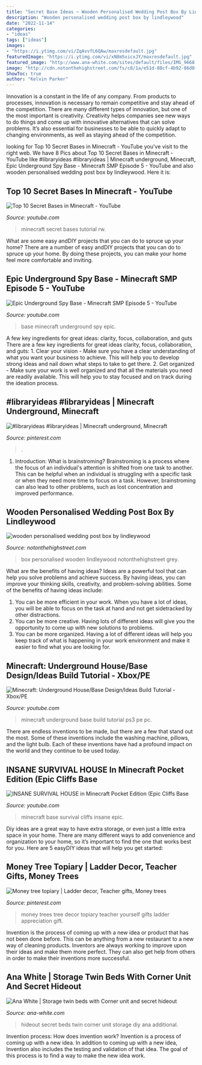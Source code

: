 ```yaml
---
title: "Secret Base Ideas ~ Wooden Personalised Wedding Post Box By Lindleywood"
description: "Wooden personalised wedding post box by lindleywood"
date: "2022-11-14"
categories:
- "ideas"
tags: ["ideas"]
images:
- "https://i.ytimg.com/vi/ZqAvvfL6QAw/maxresdefault.jpg"
featuredImage: "https://i.ytimg.com/vi/xN8m5xicxJY/maxresdefault.jpg"
featured_image: "http://www.ana-white.com/sites/default/files/IMG_9668.jpg"
image: "http://cdn.notonthehighstreet.com/fs/c8/1a/e51d-88cf-4b92-86d0-562731fc9bed/original_personalised-wedding-post-box.jpg"
ShowToc: true
author: "Kelvin Parker"
---
```



Innovation is a constant in the life of any company. From products to processes, innovation is necessary to remain competitive and stay ahead of the competition. There are many different types of innovation, but one of the most important is creativity. Creativity helps companies see new ways to do things and come up with innovative alternatives that can solve problems. It’s also essential for businesses to be able to quickly adapt to changing environments, as well as staying ahead of the competition.

	

		
looking for Top 10 Secret Bases in Minecraft - YouTube you've visit to the right web. We have 8 Pics about Top 10 Secret Bases in Minecraft - YouTube like #libraryideas #libraryideas | Minecraft underground, Minecraft, Epic Underground Spy Base - Minecraft SMP Episode 5 - YouTube and also wooden personalised wedding post box by lindleywood. Here it is:
		
    
## Top 10 Secret Bases In Minecraft - YouTube

<img loading=lazy src="https://i.ytimg.com/vi/FkW76dR1_rw/maxresdefault.jpg" onerror="this.onerror=null;this.src='https://tse2.mm.bing.net/th?id=OIP.UIChtnkYzSgK62Sn2G7PmAHaEK&amp;pid=15.1';" alt="Top 10 Secret Bases in Minecraft - YouTube">

_Source: youtube.com_

>minecraft secret bases tutorial rw. 

	

What are some easy andDIY projects that you can do to spruce up your home?
There are a number of easy andDIY projects that you can do to spruce up your home. By doing these projects, you can make your home feel more comfortable and inviting.

    
## Epic Underground Spy Base - Minecraft SMP Episode 5 - YouTube

<img loading=lazy src="http://i.ytimg.com/vi/mxCE2vRzuu8/maxresdefault.jpg" onerror="this.onerror=null;this.src='https://tse4.mm.bing.net/th?id=OIP.6OThCqfhdSF0syyOszS3BQHaEK&amp;pid=15.1';" alt="Epic Underground Spy Base - Minecraft SMP Episode 5 - YouTube">

_Source: youtube.com_

>base minecraft underground spy epic. 

	

A few key ingredients for great ideas: clarity, focus, collaboration, and guts
There are a few key ingredients for great ideas clarity, focus, collaboration, and guts: 1. Clear your vision - Make sure you have a clear understanding of what you want your business to achieve. This will help you to develop strong ideas and nail down what steps to take to get there.
2. Get organized - Make sure your work is well organized and that all the materials you need are readily available. This will help you to stay focused and on track during the ideation process.

    
## #libraryideas #libraryideas | Minecraft Underground, Minecraft

<img loading=lazy src="https://i.pinimg.com/736x/27/2e/d2/272ed2e611f2243c2a17318bc928f636.jpg" onerror="this.onerror=null;this.src='https://tse4.mm.bing.net/th?id=OIP.sZJhIG2U_TiUCqzy3qj4BAHaFj&amp;pid=15.1';" alt="#libraryideas #libraryideas | Minecraft underground, Minecraft">

_Source: pinterest.com_

>. 

	

1. Introduction: What is brainstroming?
Brainstroming is a process where the focus of an individual's attention is shifted from one task to another. This can be helpful when an individual is struggling with a specific task or when they need more time to focus on a task. However, brainstroming can also lead to other problems, such as lost concentration and improved performance.

    
## Wooden Personalised Wedding Post Box By Lindleywood

<img loading=lazy src="http://cdn.notonthehighstreet.com/fs/c8/1a/e51d-88cf-4b92-86d0-562731fc9bed/original_personalised-wedding-post-box.jpg" onerror="this.onerror=null;this.src='https://tse1.mm.bing.net/th?id=OIP.4RQEQjg1f2nKPC8YMRzh-wHaHa&amp;pid=15.1';" alt="wooden personalised wedding post box by lindleywood">

_Source: notonthehighstreet.com_

>box personalised wooden lindleywood notonthehighstreet grey. 

	

What are the benefits of having ideas?
Ideas are a powerful tool that can help you solve problems and achieve success. By having ideas, you can improve your thinking skills, creativity, and problem-solving abilities. Some of the benefits of having ideas include: 
1) You can be more efficient in your work. When you have a lot of ideas, you will be able to focus on the task at hand and not get sidetracked by other distractions. 
2) You can be more creative. Having lots of different ideas will give you the opportunity to come up with new solutions to problems. 
3) You can be more organized. Having a lot of different ideas will help you keep track of what is happening in your work environment and make it easier to find what you are looking for.

    
## Minecraft: Underground House/Base Design/Ideas Build Tutorial - Xbox/PE

<img loading=lazy src="https://i.ytimg.com/vi/xN8m5xicxJY/maxresdefault.jpg" onerror="this.onerror=null;this.src='https://tse4.mm.bing.net/th?id=OIP.0X8kwNQlYp4cv4NjlGX7vQHaEK&amp;pid=15.1';" alt="Minecraft: Underground House/Base Design/Ideas Build Tutorial - Xbox/PE">

_Source: youtube.com_

>minecraft underground base build tutorial ps3 pe pc. 

	

There are endless inventions to be made, but there are a few that stand out the most. Some of these inventions include the washing machine, pillows, and the light bulb. Each of these inventions have had a profound impact on the world and they continue to be used today.

    
## INSANE SURVIVAL HOUSE In Minecraft Pocket Edition (Epic Cliffs Base

<img loading=lazy src="https://i.ytimg.com/vi/ZqAvvfL6QAw/maxresdefault.jpg" onerror="this.onerror=null;this.src='https://tse3.mm.bing.net/th?id=OIP.HKJERipRoWVjT44KWuA7EAHaEK&amp;pid=15.1';" alt="INSANE SURVIVAL HOUSE in Minecraft Pocket Edition (Epic Cliffs Base">

_Source: youtube.com_

>minecraft base survival cliffs insane epic. 

	

Diy ideas are a great way to have extra storage, or even just a little extra space in your home. There are many different ways to add convenience and organization to your home, so it’s important to find the one that works best for you. Here are 5 easyDIY ideas that will help you get started: 

    
## Money Tree Topiary | Ladder Decor, Teacher Gifts, Money Trees

<img loading=lazy src="https://i.pinimg.com/originals/05/8f/c2/058fc2d48b3151df280a273db08bb01e.jpg" onerror="this.onerror=null;this.src='https://tse1.mm.bing.net/th?id=OIP.KBj6nb5bR7_O4A2Tc7TJNgHaJ4&amp;pid=15.1';" alt="Money tree topiary | Ladder decor, Teacher gifts, Money trees">

_Source: pinterest.com_

>money trees tree decor topiary teacher yourself gifts ladder appreciation gift. 

	

Invention is the process of coming up with a new idea or product that has not been done before. This can be anything from a new restaurant to a new way of cleaning products. Inventors are always working to improve upon their ideas and make them more perfect. They can also get help from others in order to make their inventions more successful.

    
## Ana White | Storage Twin Beds With Corner Unit And Secret Hideout

<img loading=lazy src="http://www.ana-white.com/sites/default/files/IMG_9668.jpg" onerror="this.onerror=null;this.src='https://tse3.mm.bing.net/th?id=OIP.1cn3qV8WzceeVndOE9FFyQHaJ4&amp;pid=15.1';" alt="Ana White | Storage twin beds with Corner unit and secret hideout">

_Source: ana-white.com_

>hideout secret beds twin corner unit storage diy ana additional. 

	

Invention process: How does invention work?
Invention is a process of coming up with a new idea. In addition to coming up with a new idea, Invention also includes the testing and validation of that idea. The goal of this process is to find a way to make the new idea work.

